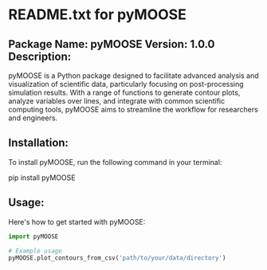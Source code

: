 README.txt for pyMOOSE
======================

Package Name: pyMOOSE
Version: 1.0.0
Description:
-------------
pyMOOSE is a Python package designed to facilitate advanced analysis and visualization of scientific data, particularly focusing on post-processing simulation results. With a range of functions to generate contour plots, analyze variables over lines, and integrate with common scientific computing tools, pyMOOSE aims to streamline the workflow for researchers and engineers.

Installation:
--------------
To install pyMOOSE, run the following command in your terminal:

pip install pyMOOSE

Usage:
------
Here's how to get started with pyMOOSE:

```python
import pyMOOSE

# Example usage
pyMOOSE.plot_contours_from_csv('path/to/your/data/directory')
